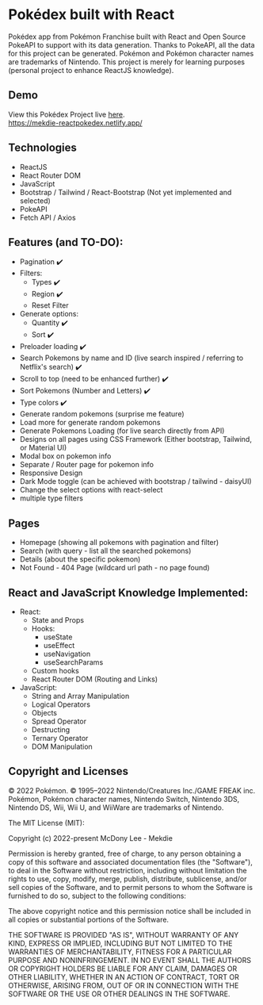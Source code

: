 # Pokédex built with React

Pokédex app from Pokémon Franchise built with React and Open Source PokeAPI to support with its data generation. Thanks to PokeAPI, all the data for this project can be generated. Pokémon and Pokémon character names are trademarks of Nintendo. This project is merely for learning purposes (personal project to enhance ReactJS knowledge).

## Demo

View this Pokédex Project live [here](https://mekdie-reactpokedex.netlify.app/).
<br>
https://mekdie-reactpokedex.netlify.app/

## Technologies

-   ReactJS
-   React Router DOM
-   JavaScript
-   Bootstrap / Tailwind / React-Bootstrap (Not yet implemented and selected)
-   PokeAPI
-   Fetch API / Axios

## Features (and TO-DO):

-   Pagination ✔️
-   Filters:
    -   Types ✔️
    -   Region ✔️
    -   Reset Filter
-   Generate options:
    -   Quantity ✔️
    -   Sort ✔️
-   Preloader loading ✔️
-   Search Pokemons by name and ID (live search inspired / referring to Netflix's search) ✔️
-   Scroll to top (need to be enhanced further) ✔️
-   Sort Pokemons (Number and Letters) ✔️
-   Type colors ✔️
-   Generate random pokemons (surprise me feature)
-   Load more for generate random pokemons
-   Generate Pokemons Loading (for live search directly from API)
-   Designs on all pages using CSS Framework (Either bootstrap, Tailwind, or Material UI)
-   Modal box on pokemon info
-   Separate / Router page for pokemon info
-   Responsive Design
-   Dark Mode toggle (can be achieved with bootstrap / tailwind - daisyUI)
-   Change the select options with react-select
-   multiple type filters

## Pages

-   Homepage (showing all pokemons with pagination and filter)
-   Search (with query - list all the searched pokemons)
-   Details (about the specific pokemon)
-   Not Found - 404 Page (wildcard url path - no page found)

## React and JavaScript Knowledge Implemented:

-   React:
    -   State and Props
    -   Hooks:
        -   useState
        -   useEffect
        -   useNavigation
        -   useSearchParams
    -   Custom hooks
    -   React Router DOM (Routing and Links)
-   JavaScript:
    -   String and Array Manipulation
    -   Logical Operators
    -   Objects
    -   Spread Operator
    -   Destructing
    -   Ternary Operator
    -   DOM Manipulation

## Copyright and Licenses

© 2022 Pokémon. © 1995–2022 Nintendo/Creatures Inc./GAME FREAK inc. Pokémon, Pokémon character names, Nintendo Switch, Nintendo 3DS, Nintendo DS, Wii, Wii U, and WiiWare are trademarks of Nintendo.

The MIT License (MIT):

Copyright (c) 2022-present McDony Lee - Mekdie

Permission is hereby granted, free of charge, to any person obtaining a copy
of this software and associated documentation files (the "Software"), to deal
in the Software without restriction, including without limitation the rights
to use, copy, modify, merge, publish, distribute, sublicense, and/or sell
copies of the Software, and to permit persons to whom the Software is
furnished to do so, subject to the following conditions:

The above copyright notice and this permission notice shall be included in all
copies or substantial portions of the Software.

THE SOFTWARE IS PROVIDED "AS IS", WITHOUT WARRANTY OF ANY KIND, EXPRESS OR
IMPLIED, INCLUDING BUT NOT LIMITED TO THE WARRANTIES OF MERCHANTABILITY,
FITNESS FOR A PARTICULAR PURPOSE AND NONINFRINGEMENT. IN NO EVENT SHALL THE
AUTHORS OR COPYRIGHT HOLDERS BE LIABLE FOR ANY CLAIM, DAMAGES OR OTHER
LIABILITY, WHETHER IN AN ACTION OF CONTRACT, TORT OR OTHERWISE, ARISING FROM,
OUT OF OR IN CONNECTION WITH THE SOFTWARE OR THE USE OR OTHER DEALINGS IN THE
SOFTWARE.
